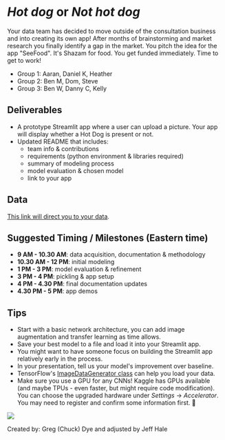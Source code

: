 # *Hot dog* or *Not hot dog*

Your data team has decided to move outside of the consultation business and into creating its own app! After months of brainstorming and market research you finally identify a gap in the market. You pitch the idea for the app "SeeFood". It's Shazam for food. You get funded immediately. Time to get to work!

* Group 1: Aaran, Daniel K, Heather
* Group 2: Ben M, Dom, Steve
* Group 3: Ben W, Danny C, Kelly

## Deliverables

* A prototype Streamlit app where a user can upload a picture. Your app will display whether a Hot Dog is present or not. 
* Updated README that includes:
  * team info & contributions
  * requirements (python environment & libraries required)
  * summary of modeling process
  * model evaluation & chosen model
  * link to your app

## Data 
[This link will direct you to your data](https://www.kaggle.com/yashvrdnjain/hotdognothotdog#__sid=js0).

## Suggested Timing / Milestones (Eastern time)
* **9 AM - 10.30 AM**: data acquisition, documentation & methodology
* **10.30 AM - 12 PM**: initial modeling
* **1 PM - 3 PM**: model evaluation & refinement
* **3 PM - 4 PM**: pickling & app setup
* **4 PM - 4.30 PM**: final documentation updates
* **4.30 PM - 5 PM**: app demos

## Tips
* Start with a basic network architecture, you can add image augmentation and transfer learning as time allows.
* Save your best model to a file and load it into your Streamlit app.
* You might want to have someone focus on building the Streamlit app relatively early in the process.
* In your presentation, tell us your model's improvement over baseline.
* TensorFlow's [ImageDataGenerator class](https://www.tensorflow.org/api_docs/python/tf/keras/preprocessing/image/ImageDataGenerator) can help you load your data.
* Make sure you use a GPU for any CNNs! Kaggle has GPUs available (and maybe TPUs - even faster, but might require code modification). You can choose the upgraded hardware under *Settings* -> *Accelerator*. You may need to register and confirm some information first. 🙂

![](https://i.redd.it/y583w8qasg121.jpg)

Created by: Greg (Chuck) Dye and adjusted by Jeff Hale
